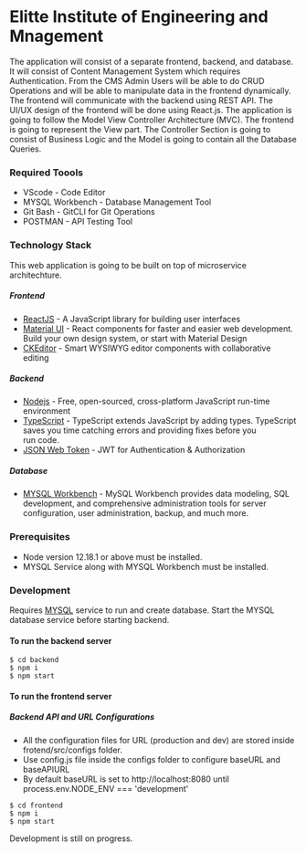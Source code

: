 # Elitte Institute of Engineering and Mnagement

The application will consist of a separate frontend, backend, and database. It will consist of Content Management System which requires Authentication. From the CMS Admin Users will be able to do CRUD Operations and will be able to manipulate data in the frontend dynamically. The frontend will communicate with the backend using REST API. The UI/UX design of the frontend will be done using React.js. The application is going to follow the Model View Controller Architecture (MVC). The frontend is going to represent the View part. The Controller Section is going to consist of Business Logic and the Model is going to contain all the Database Queries.
### Required Toools
* VScode - Code Editor
* MYSQL Workbench - Database Management Tool
* Git Bash - GitCLI for Git Operations
* POSTMAN - API Testing Tool


### Technology Stack
This web application is going to be built on top of microservice architechture.
##### Frontend
* [ReactJS] - A JavaScript library for building user interfaces
* [Material UI] - React components for faster and easier web development. Build your own design system, or start with Material Design
* [CKEditor] - Smart WYSIWYG editor components with collaborative editing
##### Backend
* [Nodejs] - Free, open-sourced, cross-platform JavaScript run-time environment
* [TypeScript] - TypeScript extends JavaScript by adding types. TypeScript saves you time catching errors and providing fixes before you     
 run code.
* [JSON Web Token] - JWT for Authentication & Authorization

##### Database
* [MYSQL Workbench] - MySQL Workbench provides data modeling, SQL development, and comprehensive administration tools for server configuration, user administration, backup, and much more.

### Prerequisites
* Node version 12.18.1 or above must be installed.
* MYSQL Service along with MYSQL Workbench must be installed.

### Development
Requires [MYSQL] service to run and create database.
Start the MYSQL database service before starting backend.



#### To run the backend server
```
$ cd backend
$ npm i
$ npm start
```
#### To run the frontend server
##### Backend API and URL Configurations
* All the configuration files for URL (production and dev) are stored inside frotend/src/configs folder.
* Use config.js file inside the configs folder to configure baseURL and baseAPIURL
* By default baseURL is set to http://localhost:8080 until  process.env.NODE_ENV === 'development'

```
$ cd frontend
$ npm i
$ npm start
```
Development is still on progress.

[//]: # (These are reference links used in the body of this note and get stripped out when the markdown processor does its job. There is no need to format nicely because it shouldn't be seen.)

[ReactJS]:https://reactjs.org/
[Material UI]:https://material-ui.com/
[CKEditor]: https://ckeditor.com/
[Nodejs]: https://nodejs.dev/
[TypeScript]: https://www.typescriptlang.org/
[JSON Web Token]: https://jwt.io/
[MYSQL]: https://www.mysql.com/
[MYSQL Workbench]: https://www.mysql.com/downloads/
